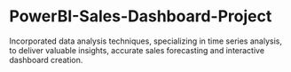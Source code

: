 # PowerBI-Sales-Dashboard-Project
Incorporated data analysis techniques, specializing in time series analysis, to deliver valuable insights, accurate sales forecasting and interactive dashboard creation.
